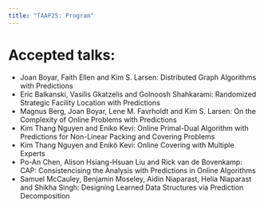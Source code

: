 ```yaml
---
title: "TAAP25: Program"
---
```


# Accepted talks:


*	Joan Boyar, Faith Ellen and Kim S. Larsen:	Distributed Graph Algorithms with Predictions
*	Eric Balkanski, Vasilis Gkatzelis and Golnoosh Shahkarami:	Randomized Strategic Facility Location with Predictions
* Magnus Berg, Joan Boyar, Lene M. Favrholdt and Kim S. Larsen:	On the Complexity of Online Problems with Predictions
* Kim Thang Nguyen and Eniko Kevi:	Online Primal-Dual Algorithm with Predictions for Non-Linear Packing and Covering Problems
*	Kim Thang Nguyen and Enikö Kevi:	Online Covering with Multiple Experts
*	Po-An Chen, Alison Hsiang-Hsuan Liu and Rick van de Bovenkamp:	CAP: Consistencising the Analysis with Predictions in Online Algorithms
*	Samuel McCauley, Benjamin Moseley, Aidin Niaparast, Helia Niaparast and Shikha Singh:	Designing Learned Data Structures via Prediction Decomposition

